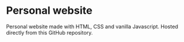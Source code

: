 # Personal website

Personal website made with HTML, CSS and vanilla Javascript. Hosted directly from this GitHub repository.

